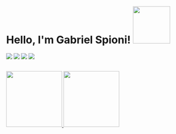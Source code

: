 <h1 align="left">
Hello, I'm Gabriel Spioni!  <img src="https://pa1.narvii.com/6618/301a8cfdc5570343fbfeb877a57c61b515bd8c54_hq.gif" width="100">
</h1>
<div> 
  <a href="https://www.youtube.com/channel/UCh58BMkkUIcxc1CrfhL2Xwg" target="_blank"><img src="https://img.shields.io/badge/YouTube-FF0000?style=for-the-badge&logo=youtube&logoColor=white" target="_blank"></a>
  <a href="https://instagram.com/guebis_112" target="_blank"><img src="https://img.shields.io/badge/-Instagram-%23E4405F?style=for-the-badge&logo=instagram&logoColor=white" target="_blank"></a>
  <a href = "mailto:gabrielprivate123@gmail.com"><img src="https://img.shields.io/badge/-Gmail-%23333?style=for-the-badge&logo=gmail&logoColor=white" target="_blank"></a>
  <a href="https://www.twitch.tv/gabs112" target="_blank"><img src="https://img.shields.io/badge/Twitch-9146FF?style=for-the-badge&logo=twitch&logoColor=white" target="_blank"></a>

  ##
<div align="left">
  <a href="https://github.com/GAGabis">
  <img height="150em" src="https://github-readme-stats.vercel.app/api?username=GAGabis&show_icons=true&theme=synthwave&include_all_commits=true&count_private=true"/>
  <img height="150em" src="https://github-readme-stats.vercel.app/api/top-langs/?username=GAGabis&layout=compact&langs_count=7&theme=highcontrast"/>
</div>



